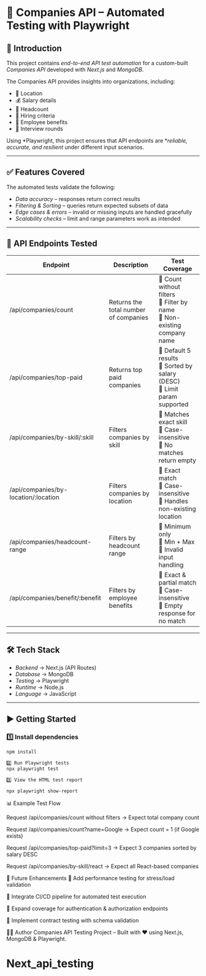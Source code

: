 # 🚀 Companies API – Automated Testing with Playwright  

## 📌 Introduction  

This project contains *end-to-end API test automation* for a custom-built *Companies API* developed with *Next.js* and *MongoDB*.  

The Companies API provides insights into organizations, including:  

- 📍 Location  
- 💰 Salary details  
- 👥 Headcount  
- 🎯 Hiring criteria  
- 🎁 Employee benefits  
- 📝 Interview rounds  

Using *Playwright, this project ensures that API endpoints are **reliable, accurate, and resilient* under different input scenarios.  

---

## ✅ Features Covered  

The automated tests validate the following:  

- *Data accuracy* – responses return correct results  
- *Filtering & Sorting* – queries return expected subsets of data  
- *Edge cases & errors* – invalid or missing inputs are handled gracefully  
- *Scalability checks* – limit and range parameters work as intended  

---

## 🔗 API Endpoints Tested  

| Endpoint | Description | Test Coverage |
|----------|-------------|---------------|
| /api/companies/count | Returns the total number of companies | 🔹 Count without filters <br> 🔹 Filter by name <br> 🔹 Non-existing company name |
| /api/companies/top-paid | Returns top paid companies | 🔹 Default 5 results <br> 🔹 Sorted by salary (DESC) <br> 🔹 Limit param supported |
| /api/companies/by-skill/:skill | Filters companies by skill | 🔹 Matches exact skill <br> 🔹 Case-insensitive <br> 🔹 No matches return empty |
| /api/companies/by-location/:location | Filters companies by location | 🔹 Exact match <br> 🔹 Case-insensitive <br> 🔹 Handles non-existing location |
| /api/companies/headcount-range | Filters by headcount range | 🔹 Minimum only <br> 🔹 Min + Max <br> 🔹 Invalid input handling |
| /api/companies/benefit/:benefit | Filters by employee benefits | 🔹 Exact & partial match <br> 🔹 Case-insensitive <br> 🔹 Empty response for no match |

---

## 🛠 Tech Stack  

- *Backend* → Next.js (API Routes)  
- *Database* → MongoDB  
- *Testing* → Playwright  
- *Runtime* → Node.js  
- *Language* → JavaScript  

---

## ▶ Getting Started  

### 1️⃣ Install dependencies  
```bash
npm install
```
```bash
2️⃣ Run Playwright tests
npx playwright test
```

```bash
3️⃣ View the HTML test report

npx playwright show-report

```
📊 Example Test Flow

Request /api/companies/count without filters → Expect total company count

Request /api/companies/count?name=Google → Expect count = 1 (if Google exists)

Request /api/companies/top-paid?limit=3 → Expect 3 companies sorted by salary DESC

Request /api/companies/by-skill/react → Expect all React-based companies

📌 Future Enhancements
🔹 Add performance testing for stress/load validation

🔹 Integrate CI/CD pipeline for automated test execution

🔹 Expand coverage for authentication & authorization endpoints

🔹 Implement contract testing with schema validation

👨‍💻 Author
Companies API Testing Project – Built with ❤ using Next.js, MongoDB & Playwright.
# Next_api_testing

